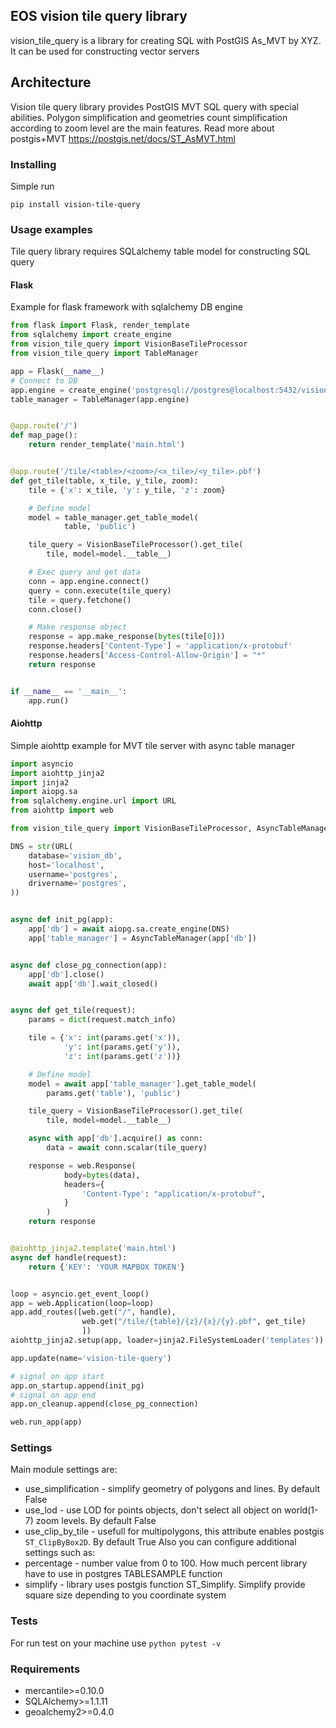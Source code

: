 ## EOS vision tile query library 

vision_tile_query is a library for creating SQL with PostGIS As_MVT by XYZ.
It can be used for constructing vector servers
## Architecture
Vision tile query library provides PostGIS MVT SQL query with special 
abilities. Polygon simplification and geometries count simplification 
according to zoom level are the main features. Read more about postgis+MVT 
https://postgis.net/docs/ST_AsMVT.html
### Installing
Simple run
```text
pip install vision-tile-query

``` 
### Usage examples
Tile query library requires SQLalchemy table model for constructing SQL query 
#### Flask
Example for flask framework with sqlalchemy DB engine
```python
from flask import Flask, render_template
from sqlalchemy import create_engine
from vision_tile_query import VisionBaseTileProcessor
from vision_tile_query import TableManager

app = Flask(__name__)
# Connect to DB
app.engine = create_engine('postgresql://postgres@localhost:5432/vision_db')
table_manager = TableManager(app.engine)


@app.route('/')
def map_page():
    return render_template('main.html')


@app.route('/tile/<table>/<zoom>/<x_tile>/<y_tile>.pbf')
def get_tile(table, x_tile, y_tile, zoom):
    tile = {'x': x_tile, 'y': y_tile, 'z': zoom}

    # Define model
    model = table_manager.get_table_model(
            table, 'public')

    tile_query = VisionBaseTileProcessor().get_tile(
        tile, model=model.__table__)

    # Exec query and get data
    conn = app.engine.connect()
    query = conn.execute(tile_query)
    tile = query.fetchone()
    conn.close()

    # Make response object
    response = app.make_response(bytes(tile[0]))
    response.headers['Content-Type'] = 'application/x-protobuf'
    response.headers['Access-Control-Allow-Origin'] = "*"
    return response


if __name__ == '__main__':
    app.run()
```

#### Aiohttp
Simple aiohttp example for MVT tile server with async table manager
```python
import asyncio
import aiohttp_jinja2
import jinja2
import aiopg.sa
from sqlalchemy.engine.url import URL
from aiohttp import web

from vision_tile_query import VisionBaseTileProcessor, AsyncTableManager

DNS = str(URL(
    database='vision_db',
    host='localhost',
    username='postgres',
    drivername='postgres',
))


async def init_pg(app):
    app['db'] = await aiopg.sa.create_engine(DNS)
    app['table_manager'] = AsyncTableManager(app['db'])


async def close_pg_connection(app):
    app['db'].close()
    await app['db'].wait_closed()


async def get_tile(request):
    params = dict(request.match_info)

    tile = {'x': int(params.get('x')),
            'y': int(params.get('y')),
            'z': int(params.get('z'))}

    # Define model
    model = await app['table_manager'].get_table_model(
        params.get('table'), 'public')

    tile_query = VisionBaseTileProcessor().get_tile(
        tile, model=model.__table__)

    async with app['db'].acquire() as conn:
        data = await conn.scalar(tile_query)

    response = web.Response(
            body=bytes(data),
            headers={
                'Content-Type': "application/x-protobuf",
            }
        )
    return response


@aiohttp_jinja2.template('main.html')
async def handle(request):
    return {'KEY': 'YOUR MAPBOX TOKEN'}


loop = asyncio.get_event_loop()
app = web.Application(loop=loop)
app.add_routes([web.get("/", handle),
                web.get("/tile/{table}/{z}/{x}/{y}.pbf", get_tile)
                ])
aiohttp_jinja2.setup(app, loader=jinja2.FileSystemLoader('templates'))

app.update(name='vision-tile-query')

# signal on app start
app.on_startup.append(init_pg)
# signal on app end
app.on_cleanup.append(close_pg_connection)

web.run_app(app)
```

### Settings
Main module settings are:
  - use_simplification - simplify geometry of polygons and lines. 
  By default False
  - use_lod - use LOD for points objects, don't select all object on 
  world(1-7) zoom levels. By default False
  - use_clip_by_tile - usefull for multipolygons, this attribute enables 
  postgis `ST_ClipByBox2D`. By default True
Also you can configure additional settings such as:
  - percentage - number value from 0 to 100. How much percent library have 
  to use in postgres TABLESAMPLE function
  - simplify - library uses postgis function ST_Simplify. Simplify provide 
  square size depending to you coordinate system

### Tests
  For run test on your machine use `python pytest -v`

### Requirements
 - mercantile>=0.10.0
 - SQLAlchemy>=1.1.11
 - geoalchemy2>=0.4.0
